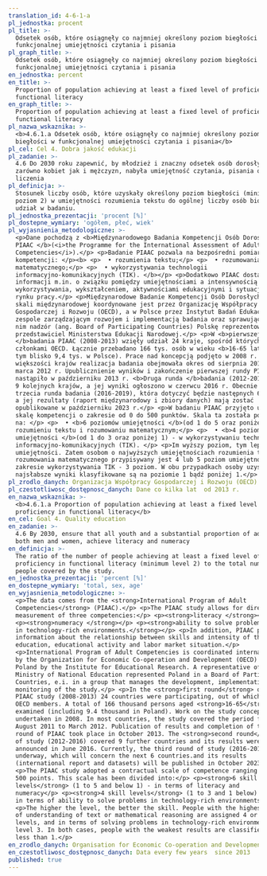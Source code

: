 ```yaml
---
translation_id: 4-6-1-a
pl_jednostka: procent
pl_title: >-
  Odsetek osób, które osiągnęły co najmniej określony poziom biegłości w
  funkcjonalnej umiejętności czytania i pisania
pl_graph_title: >-
  Odsetek osób, które osiągnęły co najmniej określony poziom biegłości w
  funkcjonalnej umiejętności czytania i pisania
en_jednostka: percent
en_title: >-
  Proportion of population achieving at least a fixed level of proficiency in
  functional literacy
en_graph_title: >-
  Proportion of population achieving at least a fixed level of proficiency in
  functional literacy
pl_nazwa_wskaznika: >-
  <b>4.6.1.a Odsetek osób, które osiągnęły co najmniej określony poziom
  biegłości w funkcjonalnej umiejętności czytania i pisania</b>
pl_cel: Cel 4. Dobra jakość edukacji
pl_zadanie: >-
  4.6 Do 2030 roku zapewnić, by młodzież i znaczny odsetek osób dorosłych,
  zarówno kobiet jak i mężczyzn, nabyła umiejętność czytania, pisania oraz
  liczenia
pl_definicja: >-
  Stosunek liczby osób, które uzyskały określony poziom biegłości (minimum
  poziom 2) w umiejętności rozumienia tekstu do ogólnej liczby osób biorących
  udział w badaniu.
pl_jednostka_prezentacji: 'procent [%]'
pl_dostepne_wymiary: 'ogółem, płeć, wiek'
pl_wyjasnienia_metodologiczne: >-
  <p>Dane pochodzą z <b>Międzynarodowego Badania Kompetencji Osób Dorosłych
  PIAAC </b>(<i>the Programme for the International Assessment of Adult
  Competencies</i>).</p> <p>Badanie PIAAC pozwala na bezpośredni pomiar trzech
  kompetencji: </p><b> <p>  • rozumienia tekstu;</p> <p>  • rozumowania
  matematycznego;</p> <p>  • wykorzystywania technologii
  informacyjno-komunikacyjnych (TIK). </b></p> <p>Dodatkowo PIAAC dostarcza
  informacji m.in. o związku pomiędzy umiejętnościami a intensywnością ich
  wykorzystywania, wykształceniem, aktywnościami edukacyjnymi i sytuacją na
  rynku pracy.</p> <p>Międzynarodowe Badanie Kompetencji Osób Dorosłych PIAAC w
  skali międzynarodowej koordynowane jest przez Organizację Współpracy
  Gospodarczej i Rozwoju (OECD), a w Polsce przez Instytut Badań Edukacyjnych. W
  zespole zarządzającym rozwojem i implementacją badania oraz sprawującym nad
  nim nadzór (ang. Board of Participating Countries) Polskę reprezentował
  przedstawiciel Ministerstwa Edukacji Narodowej.</p> <p>W <b>pierwszej rundzie
  </b>badania PIAAC (2008-2013) wzięły udział 24 kraje, spośród których 22 są
  członkami OECD. Łącznie przebadano 166 tys. osób w wieku <b>16-65 lat </b>(w
  tym blisko 9,4 tys. w Polsce). Prace nad koncepcją podjęto w 2008 r. W
  większości krajów realizacja badania obejmowała okres od sierpnia 2011 r. do
  marca 2012 r. Upublicznienie wyników i zakończenie pierwszej rundy PIAAC
  nastąpiło w październiku 2013 r. <b>Druga runda </b>badania (2012-2016) objęła
  9 kolejnych krajów, a jej wyniki ogłoszono w czerwcu 2016 r. Obecnie trwa
  trzecia runda badania (2016-2019), która dotyczyć będzie następnych 6 krajów,
  a jej rezultaty (raport międzynarodowy i zbiory danych) mają zostać
  opublikowane w październiku 2023 r.</p> <p>W badaniu PIAAC przyjęto umowną
  skalę kompetencji o zakresie od 0 do 500 punktów. Skala ta została podzielona
  na: </p> <p>  • <b>6 poziomów umiejętności </b>(od 1 do 5 oraz poniżej 1) - w
  rozumieniu tekstu i rozumowaniu matematycznym;</p> <p>  • <b>4 poziomy
  umiejętności </b>(od 1 do 3 oraz poniżej 1) - w wykorzystywaniu technologii
  informacyjno-komunikacyjnych (TIK). </p> <p>Im wyższy poziom, tym lepsze
  umiejętności. Zatem osobom o najwyższych umiejętnościach rozumienia tekstu lub
  rozumowania matematycznego przypisywany jest 4 lub 5 poziom umiejętności, a w
  zakresie wykorzystywania TIK - 3 poziom. W obu przypadkach osoby uzyskujące
  najsłabsze wyniki klasyfikowane są na poziomie 1 bądź poniżej 1.</p>
pl_zrodlo_danych: Organizacja Współpracy Gospodarczej i Rozwoju (OECD)
pl_czestotliwosc_dostępnosc_danych: Dane co kilka lat  od 2013 r.
en_nazwa_wskaznika: >-
  <b>4.6.1.a Proportion of population achieving at least a fixed level of
  proficiency in functional literacy</b>
en_cel: Goal 4. Quality education
en_zadanie: >-
  4.6 By 2030, ensure that all youth and a substantial proportion of adults,
  both men and women, achieve literacy and numeracy
en_definicja: >-
  The ratio of the number of people achieving at least a fixed level of
  proficiency in functional literacy (minimum level 2) to the total number of
  people covered by the study.
en_jednostka_prezentacji: 'percent [%]'
en_dostepne_wymiary: 'total, sex, age'
en_wyjasnienia_metodologiczne: >-
  <p>The data comes from the <strong>International Program of Adult
  Competencies</strong> (PIAAC).</p> <p>The PIAAC study allows for directly
  measurement of three competencies:</p> <p><strong>literacy </strong></p>
  <p><strong>numeracy </strong></p> <p><strong>ability to solve problems
  in technology-rich environments.</strong></p> <p>In addition, PIAAC provides
  information about the relationship between skills and intensity of their use,
  education, educational activity and labor market situation.</p>
  <p>International Program of Adult Competencies is coordinated internationally
  by the Organization for Economic Co-operation and Development (OECD) and in
  Poland by the Institute for Educational Research. A representative of the
  Ministry of National Education represented Poland in a Board of Participating
  Countries, e.i. in a group that manages the development, implementation and
  monitoring of the study.</p> <p>In the <strong>first round</strong> of the
  PIAAC study (2008-2013) 24 countries were participating, out of which 22 are
  OECD members. A total of 166 thousand persons aged <strong>16-65</strong> were
  examined (including 9.4 thousand in Poland). Work on the study concept was
  undertaken in 2008. In most countries, the study covered the period from
  August 2011 to March 2012. Publication of results and completion of the first
  round of PIAAC took place in October 2013. The <strong>second round</strong>
  of study (2012-2016) covered 9 further countries and its results were
  announced in June 2016. Currently, the third round of study (2016-2019) is
  underway, which will concern the next 6 countries.and its results
  (international report and datasets) will be published in October 2023.</p>
  <p>The PIAAC study adopted a contractual scale of competence ranging from 0 to
  500 points. This scale has been divided into:</p> <p><strong>6 skill
  levels</strong> (1 to 5 and below 1) - in terms of literacy and
  numeracy</p> <p><strong>4 skill levels</strong> (1 to 3 and 1 below) -
  in terms of ability to solve problems in technology-rich environments.</p>
  <p>The higher the level, the better the skill. People with the highest level
  of understanding of text or mathematical reasoning are assigned 4 or 5 skill
  levels, and in terms of solving problems in technology-rich environments -
  level 3. In both cases, people with the weakest results are classified as 1 or
  less than 1.</p>
en_zrodlo_danych: Organisation for Economic Co-operation and Development
en_czestotliwosc_dostępnosc_danych: Data every few years  since 2013
published: true
---
```


